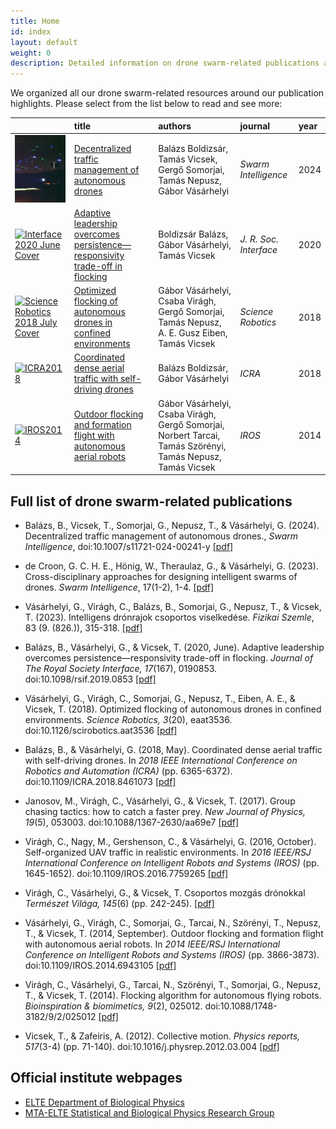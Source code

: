 ```yaml
---
title: Home
id: index
layout: default
weight: 0
description: Detailed information on drone swarm-related publications at ELTE Department of Biological Physics
---
```


We organized all our drone swarm-related resources around our publication highlights. Please select from the list below to read and see more:

|      | title | authors | journal | year |
| :--- | :---- | :------ | :------ | :--- |
| [<img src="assets/img/swarmint2024.jpg" alt="Swarm Intelligence 2024" width="100" />](swarming2024.md) | [Decentralized traffic management of autonomous drones](swarmint2024.md) | Balázs Boldizsár, Tamás Vicsek, Gergő Somorjai, Tamás Nepusz, Gábor Vásárhelyi | _Swarm Intelligence_ | 2024 |
| [<img src="assets/img/interface2020.jpg" alt="Interface 2020 June Cover" width="100" />](interface2020.md) | [Adaptive leadership overcomes persistence—responsivity trade-off in flocking](interface2020.md) | Boldizsár Balázs, Gábor Vásárhelyi, Tamás Vicsek | _J. R. Soc. Interface_ | 2020 |
| [<img src="assets/img/scirob2018.jpg" alt="Science Robotics 2018 July Cover" width="100" />](scirob2018.md) | [Optimized flocking of autonomous drones in confined environments](scirob2018.md) | Gábor Vásárhelyi, Csaba Virágh, Gergő Somorjai, Tamás Nepusz, A. E. Gusz Eiben, Tamás Vicsek | _Science Robotics_ | 2018 |
| [<img src="assets/img/icra2018.jpg" alt="ICRA2018" width="100" />](icra2018.md) | [Coordinated dense aerial traffic with self-driving drones](icra2018.md) | Balázs Boldizsár, Gábor Vásárhelyi | _ICRA_ | 2018 |
| [<img src="assets/img/iros2014.jpg" alt="IROS2014" width="100" />](iros2014.md) | [Outdoor flocking and formation flight with autonomous aerial robots](iros2014.md) | Gábor Vásárhelyi, Csaba Virágh, Gergő Somorjai, Norbert Tarcai, Tamás Szörényi, Tamás Nepusz, Tamás Vicsek | _IROS_ | 2014 |

## Full list of drone swarm-related publications

* Balázs, B., Vicsek, T., Somorjai, G., Nepusz, T., & Vásárhelyi, G. (2024). Decentralized traffic management of autonomous drones., _Swarm Intelligence_, doi:10.1007/s11721-024-00241-y
[[pdf]](https://link.springer.com/content/pdf/10.1007/s11721-024-00241-y.pdf)

* de Croon, G. C. H. E., Hönig, W., Theraulaz, G., & Vásárhelyi, G. (2023). Cross-disciplinary approaches for designing intelligent swarms of drones. _Swarm Intelligence_, 17(1-2), 1-4.
[[pdf]](https://link.springer.com/content/pdf/10.1007/s11721-023-00223-6.pdf)

* Vásárhelyi, G., Virágh, C., Balázs, B., Somorjai, G., Nepusz, T., & Vicsek, T. (2023). Intelligens drónrajok csoportos viselkedése. _Fizikai Szemle_, 83 (9. (826.)), 315-318.
[[pdf]](https://hal.elte.hu/~vasarhelyi/doc/vasarhelyi2023intelligens.pdf)

* Balázs, B., Vásárhelyi, G., & Vicsek, T. (2020, June). Adaptive leadership overcomes persistence—responsivity trade-off in flocking. _Journal of The Royal Society Interface, 17_(167), 0190853.
doi:10.1098/rsif.2019.0853
[[pdf]](https://hal.elte.hu/~vasarhelyi/doc/balazs2020adaptive.pdf)

* Vásárhelyi, G., Virágh, C., Somorjai, G., Nepusz, T., Eiben, A. E., & Vicsek, T. (2018). Optimized flocking of autonomous drones in confined environments. _Science Robotics, 3_(20), eaat3536.
doi:10.1126/scirobotics.aat3536
[[pdf]](https://hal.elte.hu/~vasarhelyi/doc/vasarhelyi2018optimized.pdf)

* Balázs, B., & Vásárhelyi, G. (2018, May). Coordinated dense aerial traffic with self-driving drones. In _2018 IEEE International Conference on Robotics and Automation (ICRA)_ (pp. 6365-6372).
doi:10.1109/ICRA.2018.8461073
[[pdf]](https://hal.elte.hu/~vasarhelyi/doc/balazs2018coordinated.pdf)

* Janosov, M., Virágh, C., Vásárhelyi, G., & Vicsek, T. (2017). Group chasing tactics: how to catch a faster prey. _New Journal of Physics, 19_(5), 053003.
doi:10.1088/1367-2630/aa69e7
[[pdf]](http://hal.elte.hu/~vasarhelyi/doc/janosov2017group.pdf)

* Virágh, C., Nagy, M., Gershenson, C., & Vásárhelyi, G. (2016, October). Self-organized UAV traffic in realistic environments. In _2016 IEEE/RSJ International Conference on Intelligent Robots and Systems (IROS)_ (pp. 1645-1652).
doi:10.1109/IROS.2016.7759265
[[pdf]](https://hal.elte.hu/~vasarhelyi/doc/viragh2016self.pdf)

* Virágh, C., Vásárhelyi, G., & Vicsek, T. Csoportos mozgás drónokkal _Természet Világa, 145_(6) (pp. 242-245).
[[pdf]](https://hal.elte.hu/~vasarhelyi/doc/viragh2014csoportos.pdf)

* Vásárhelyi, G., Virágh, C., Somorjai, G., Tarcai, N., Szörényi, T., Nepusz, T., & Vicsek, T. (2014, September). Outdoor flocking and formation flight with autonomous aerial robots. In _2014 IEEE/RSJ International Conference on Intelligent Robots and Systems (IROS)_ (pp. 3866-3873).
doi:10.1109/IROS.2014.6943105
[[pdf]](https://hal.elte.hu/~vasarhelyi/doc/vasarhelyi2014outdoor.pdf)

* Virágh, C., Vásárhelyi, G., Tarcai, N., Szörényi, T., Somorjai, G., Nepusz, T., & Vicsek, T. (2014). Flocking algorithm for autonomous flying robots. _Bioinspiration & biomimetics, 9_(2), 025012.
doi:10.1088/1748-3182/9/2/025012
[[pdf]](https://hal.elte.hu/~vasarhelyi/doc/viragh2014flocking.pdf)

* Vicsek, T., & Zafeiris, A. (2012). Collective motion. _Physics reports, 517_(3-4) (pp. 71-140).
doi:10.1016/j.physrep.2012.03.004
[[pdf]](https://arxiv.org/pdf/1010.5017)


## Official institute webpages

* [ELTE Department of Biological Physics](https://physics.elte.hu/en/BIO_research)
* [MTA-ELTE Statistical and Biological Physics Research Group](http://hal.elte.hu/)